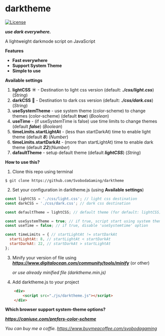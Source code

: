 # darktheme
[![License](https://img.shields.io/badge/License-Apache_2.0-blue.svg)](https://opensource.org/licenses/Apache-2.0)

***use dark everywhere.***

A lightweight darkmode script on JavaScript

**Features**

 - **Fast everywhere**
 - **Support System Theme**
 - **Simple to use**

**Available settings**

1. **lightCSS** ☀ - Destination to light css version (default: ***./css/light.css***) (*String*)
2. **darkCSS** 🌚 - Destination to dark css version (default: ***./css/dark.css***)(*String*)
3. **useSystemTheme** - use system theme (color-scheme) to change themes (color-scheme) (default ***true***) (*Boolean*) 
4. **useTime** - (if useSystemTime is false) use time limits to change themes (default ***false***) (*Boolean*)
5. **timeLimits.startLightAt** - (less than startDarkAt) time to enable light theme (default ***8***) (*Number*)
6. **timeLimits.startDarkAt** - (more than startLightAt) time to enable dark theme (default ***22***)(*Number*)
7. **dafaultTheme** - setup default theme (default ***lightCSS***) (*String*)

**How to use this?**

1. Clone this repo using terminal

```
$ git clone https://github.com/SvobodaGaming/darktheme
```
2. Set your configuration in darktheme.js (using **Available settings**)
```javascript
const lightCSS = './css/light.css'; // light css destination
const darkCSS = './css/dark.css'; // dark css destination

const defaultTheme = lightCSS; // default theme (for default: lightCSS)

const useSystemTheme = true; // if true, script start using system theme
const useTime = false; // if true, disable 'useSystemtime' option

const timeLimits = { // startLightAt != startDarkAt
  startLightAt: 8, // startLightAt < startDarkAt
  startDarkAt: 22, // startDarkAt > startLightAt
};
```
3. Minify your version of file using ***https://www.digitalocean.com/community/tools/minify*** (or other) 
    
   *or use already minified file (darktheme.min.js)*
   
4. Add darktheme.js to your project
```html
    <div>
        <script src="./js/darktheme.js"></script>
    </div>

```


**Which browser support system-theme options?**

***https://caniuse.com/prefers-color-scheme***

*You can buy me a coffie. https://www.buymeacoffee.com/svobodagaming*
